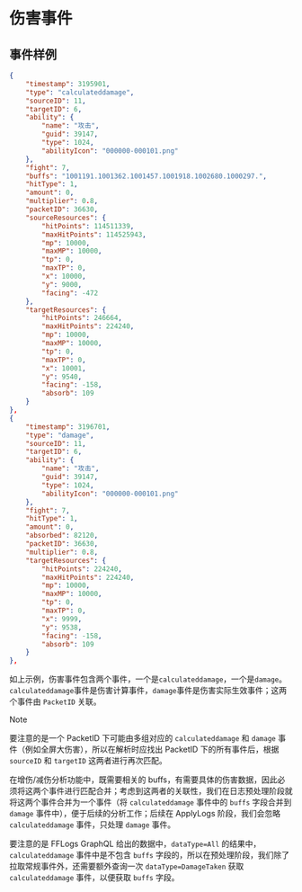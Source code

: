 # 伤害事件

## 事件样例

```json
{
    "timestamp": 3195901,
    "type": "calculateddamage",
    "sourceID": 11,
    "targetID": 6,
    "ability": {
        "name": "攻击",
        "guid": 39147,
        "type": 1024,
        "abilityIcon": "000000-000101.png"
    },
    "fight": 7,
    "buffs": "1001191.1001362.1001457.1001918.1002680.1000297.",
    "hitType": 1,
    "amount": 0,
    "multiplier": 0.8,
    "packetID": 36630,
    "sourceResources": {
        "hitPoints": 114511339,
        "maxHitPoints": 114525943,
        "mp": 10000,
        "maxMP": 10000,
        "tp": 0,
        "maxTP": 0,
        "x": 10000,
        "y": 9000,
        "facing": -472
    },
    "targetResources": {
        "hitPoints": 246664,
        "maxHitPoints": 224240,
        "mp": 10000,
        "maxMP": 10000,
        "tp": 0,
        "maxTP": 0,
        "x": 10001,
        "y": 9540,
        "facing": -158,
        "absorb": 109
    }
},
{
    "timestamp": 3196701,
    "type": "damage",
    "sourceID": 11,
    "targetID": 6,
    "ability": {
        "name": "攻击",
        "guid": 39147,
        "type": 1024,
        "abilityIcon": "000000-000101.png"
    },
    "fight": 7,
    "hitType": 1,
    "amount": 0,
    "absorbed": 82120,
    "packetID": 36630,
    "multiplier": 0.8,
    "targetResources": {
        "hitPoints": 224240,
        "maxHitPoints": 224240,
        "mp": 10000,
        "maxMP": 10000,
        "tp": 0,
        "maxTP": 0,
        "x": 9999,
        "y": 9538,
        "facing": -158,
        "absorb": 109
    }
},
```

如上示例，伤害事件包含两个事件，一个是`calculateddamage`，一个是`damage`。`calculateddamage`事件是伤害计算事件，`damage`事件是伤害实际生效事件；这两个事件由 `PacketID` 关联。

> [!NOTE]
> 要注意的是一个 PacketID 下可能由多组对应的 `calculateddamage` 和 `damage` 事件（例如全屏大伤害），所以在解析时应找出 PacketID 下的所有事件后，根据 `sourceID` 和 `targetID` 这两者进行再次匹配。

在增伤/减伤分析功能中，既需要相关的 buffs，有需要具体的伤害数据，因此必须将这两个事件进行匹配合并；考虑到这两者的关联性，我们在日志预处理阶段就将这两个事件合并为一个事件（将 `calculateddamage` 事件中的 `buffs` 字段合并到 `damage` 事件中），便于后续的分析工作；后续在 ApplyLogs 阶段，我们会忽略 `calculateddamage` 事件，只处理 `damage` 事件。

要注意的是 FFLogs GraphQL 给出的数据中，`dataType=All` 的结果中，`calculateddamage` 事件中是不包含 `buffs` 字段的，所以在预处理阶段，我们除了拉取常规事件外，还需要额外查询一次 `dataType=DamageTaken` 获取 `calculateddamage` 事件，以便获取 `buffs` 字段。
